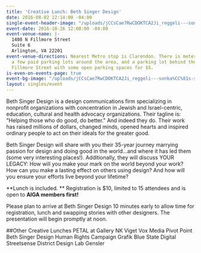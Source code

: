 ```yaml
---
title: 'Creative Lunch: Beth Singer Design'
date: 2016-08-02 22:14:00 -04:00
single-event-header-image: "/uploads/jCCsCae7RwCDOKTCA2Ji_reggeli---sonka%CC%81s-szendvics.jpg"
event-date: 2016-10-26 12:00:00 -04:00
event-venue-name: |-
  1408 N Fillmore Street
  Suite 6
  Arlington, VA 22201
event-venue-directions: Nearest Metro stop is Clarendon. There is metered street parking,
  a few paid parking lots around the area, and a parking lot behind the building on
  Fillmore Street with some open parking spaces for $5.
is-even-on-events-page: true
event-bg-image: "/uploads/jCCsCae7RwCDOKTCA2Ji_reggeli---sonka%CC%81s-szendvics.jpg"
layout: singles/event
---
```


Beth Singer Design is a design communications firm specializing in nonprofit organizations with concentration in Jewish and Israel-centric, education, cultural and health advocacy organizations. Their tagline is: "Helping those who do good, do better." And indeed they do. Their work has raised millions of dollars, changed minds, opened hearts and inspired ordinary people to act on their ideals for the greater good.

Beth Singer Design will share with you their 35-year journey marrying passion for design and doing good in the world...and where it has led them (some very interesting places!). Additionally, they will discuss YOUR LEGACY: How will you make your mark on the world beyond your work? How can you make a lasting effect on others using design? And how will you ensure your efforts live beyond your lifetime?

**Lunch is included. ** Registration is $10, limited to 15 attendees and is open to **AIGA members first!**
  
Please plan to arrive at Beth Singer Design 10 minutes early to allow time for registration, lunch and swapping stories with other designers. The presentation will begin promptly at noon.

##Other Creative Lunches
PETAL at Gallery NK 
Viget 
Vox Media 
Pivot Point 
Beth Singer Design
Human Rights Campaign 
Grafik 
Blue State Digital 
Streetsense 
District Design Lab 
Gensler
